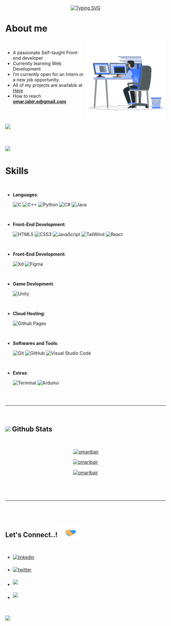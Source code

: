 <p align="center">
<a href="https://git.io/typing-svg"><img src="https://readme-typing-svg.herokuapp.com?font=Poppins&weight=600&size=35&pause=1000&color=407BFE&center=true&vCenter=true&width=600&height=100&lines=Hello+Every+One%2C;Im+Omar+Jbair%2C;Front-End+Devloper%2C;Computer+Science+Student%2C;Active+Learner%2FResearcher" alt="Typing SVG" /></a>
</p>
<h1>About me</h1>

<picture> <img align="right" src="https://github.com/0xAbdulKhalid/0xAbdulKhalid/raw/main/assets/mdImages/Right_Side.gif" width = 250px></picture>

<br>

- A passionate Self-taught Front-end developer
- Currently learning Web Development
- I’m currently open for an Intern or a new job opportunity.
- All of my projects are available at [Here](https://github.com/Omarjbair?tab=repositories)  
- How to reach **omar.jabir.o@gmail.com**

<br><br>

<img src="https://user-images.githubusercontent.com/73097560/115834477-dbab4500-a447-11eb-908a-139a6edaec5c.gif"><br><br>

## <img src="https://media2.giphy.com/media/QssGEmpkyEOhBCb7e1/giphy.gif?cid=ecf05e47a0n3gi1bfqntqmob8g9aid1oyj2wr3ds3mg700bl&rid=giphy.gif" width ="25"><h1> Skills</h1>
<br>

<p align="center">

- **Languages**:
    
    ![C](https://img.shields.io/badge/C%20-%232370ED.svg?style=for-the-badge&logo=c&logoColor=white)
    ![C++](https://img.shields.io/badge/C++%20-%2300599C.svg?style=for-the-badge&logo=c%2B%2B&logoColor=white)
    ![Python](https://img.shields.io/badge/Python%20-%2314354C.svg?style=for-the-badge&logo=python&logoColor=white)
    ![C#](https://img.shields.io/badge/C%23-239120?style=for-the-badge&logo=c-sharp&logoColor=white)
    ![Java](https://img.shields.io/badge/Java-ED8B00?style=for-the-badge&logo=openjdk&logoColor=white)
    

<br>   
    
- **Front-End Development**:

   ![HTML5](https://img.shields.io/badge/HTML5%20-%23E34F26.svg?style=for-the-badge&logo=html5&logoColor=white)
   ![CSS3](https://img.shields.io/badge/CSS%20-%231572B6.svg?style=for-the-badge&logo=css3&logoColor=white)
   ![JavaScript](https://img.shields.io/badge/JavaScript%20-%23F7DF1E.svg?style=for-the-badge&logo=javascript&logoColor=black)
   ![TailWind](https://img.shields.io/badge/Tailwind_CSS-38B2AC?style=for-the-badge&logo=tailwind-css&logoColor=white)
   ![React](https://img.shields.io/badge/React-20232A?style=for-the-badge&logo=react&logoColor=61DAFB)
   

<br>


- **Front-End Development**:

   ![Xd](https://img.shields.io/badge/Adobe%20XD-470137?style=for-the-badge&logo=Adobe%20XD&logoColor=#FF61F6)
   ![Figma](https://img.shields.io/badge/Figma-F24E1E?style=for-the-badge&logo=figma&logoColor=white)
   

<br>
	
- **Game Devlopment**:

    ![Unity](https://img.shields.io/badge/Unity-100000?style=for-the-badge&logo=unity&logoColor=white)

<br>

- **Cloud Hosting**:

    ![Github Pages](https://img.shields.io/badge/GitHub%20Pages-%23327FC7.svg?style=for-the-badge&logo=github&logoColor=white)
    
<br>

- **Softwares and Tools**:

    ![Git](https://img.shields.io/badge/git-%23F05033.svg?style=for-the-badge&logo=git&logoColor=white)
    ![GitHub](https://img.shields.io/badge/github-%23121011.svg?style=for-the-badge&logo=github&logoColor=white)
    ![Visual Studio Code](https://img.shields.io/badge/Visual%20Studio%20Code-0078d7.svg?style=for-the-badge&logo=visual-studio-code&logoColor=white)

<br>

- **Extras**:

    ![Terminal](https://img.shields.io/badge/Terminal-%23054020?style=for-the-badge&logo=gnu-bash&logoColor=white)
    ![Arduino](https://img.shields.io/badge/Arduino-00979D?style=for-the-badge&logo=Arduino&logoColor=white)


</p>

<br>
<br>

-----

<br>


## <img src="https://media.giphy.com/media/iY8CRBdQXODJSCERIr/giphy.gif" width="35"><b> Github Stats </b>
<br>

<div align="center">

<a href="https://github.com/Omarjbair/">

<p>&nbsp;<img align="center" src="https://github-readme-stats.vercel.app/api?username=omarjbair&show_icons=true&locale=en" alt="omarjbair" /></p>

<p><img align="center" src="https://github-readme-streak-stats.herokuapp.com/?user=omarjbair&" alt="omarjbair" /></p>
	
<p><img align="center" src="https://github-readme-stats.vercel.app/api/top-langs?username=omarjbair&show_icons=true&locale=en&layout=compact" alt="omarjbair" /></p>

</a>
</div>

<br>
<br>
<br>

-----

<br>
<br>

## <b> Let's Connect..!</b><img src="https://github.com/0xAbdulKhalid/0xAbdulKhalid/raw/main/assets/mdImages/handshake.gif" width ="80">
<br>
<div align='left'>

<ul>
<li>
<a href="https://www.facebook.com/omar.jbair/" target="_blank">
<img src="https://img.shields.io/badge/Facebook-1877F2?style=for-the-badge&logo=facebook&logoColor=white" alt=linkedin style="margin-bottom: 5px;"/>
</a>
</li>
<br>
<li>
<a href="https://www.instagram.com/omarjbair/" target="_blank">
<img src="https://img.shields.io/badge/Instagram-E4405F?style=for-the-badge&logo=instagram&logoColor=white" alt=twitter style="margin-bottom: 5px;"/>
</a>
</li>
<br>

<li>
<a href="https://www.linkedin.com/in/omar-jbair-5bba64248/" target="_blank">
<img src="https://img.shields.io/badge/LinkedIn-0077B5?style=for-the-badge&logo=linkedin&logoColor=white" t=mail style="margin-bottom: 5px;" />
</a>
</li>
<br>

<li>
<a href="https://codeforces.com/profile/Omar_jbair" target="_blank">
<img src="https://img.shields.io/badge/Codeforces-445f9d?style=for-the-badge&logo=Codeforces&logoColor=white" t=mail style="margin-bottom: 5px;" />
</a>
</li>
<br>
</ul>
	
</div>
<br>
<img src="https://user-images.githubusercontent.com/73097560/115834477-dbab4500-a447-11eb-908a-139a6edaec5c.gif">


